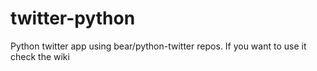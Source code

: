 # twitter-python
Python twitter app using bear/python-twitter repos.
If you want to use it check the wiki
